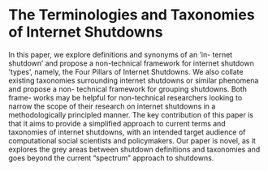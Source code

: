 # The Terminologies and Taxonomies of Internet Shutdowns

In this paper, we explore definitions and synonyms of an ’in- ternet shutdown’ and propose a non-technical framework for internet shutdown ’types’, namely, the Four Pillars of Internet Shutdowns. We also collate existing taxonomies surrounding internet shutdowns or similar phenomena and propose a non- technical framework for grouping shutdowns. Both frame- works may be helpful for non-technical researchers looking to narrow the scope of their research on internet shutdowns in a methodologically principled manner. The key contribution of this paper is that it aims to provide a simplified approach to current terms and taxonomies of internet shutdowns, with an intended target audience of computational social scientists and policymakers. Our paper is novel, as it explores the grey areas between shutdown definitions and taxonomies and goes beyond the current “spectrum” approach to shutdowns.
